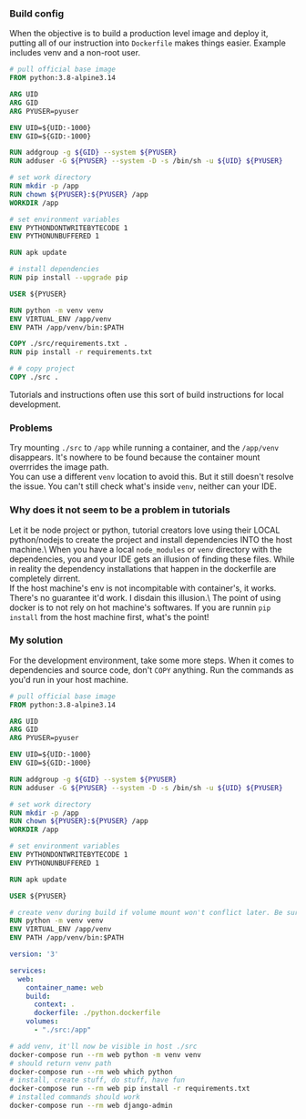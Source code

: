 ### Build config

When the objective is to build a production level image and deploy it, putting all of our instruction into `Dockerfile` makes things easier. Example includes venv and a non-root user.
```dockerfile
# pull official base image
FROM python:3.8-alpine3.14

ARG UID
ARG GID
ARG PYUSER=pyuser

ENV UID=${UID:-1000}
ENV GID=${GID:-1000}

RUN addgroup -g ${GID} --system ${PYUSER}
RUN adduser -G ${PYUSER} --system -D -s /bin/sh -u ${UID} ${PYUSER}

# set work directory
RUN mkdir -p /app
RUN chown ${PYUSER}:${PYUSER} /app
WORKDIR /app

# set environment variables
ENV PYTHONDONTWRITEBYTECODE 1
ENV PYTHONUNBUFFERED 1

RUN apk update

# install dependencies
RUN pip install --upgrade pip

USER ${PYUSER}

RUN python -m venv venv
ENV VIRTUAL_ENV /app/venv
ENV PATH /app/venv/bin:$PATH

COPY ./src/requirements.txt .
RUN pip install -r requirements.txt

# # copy project
COPY ./src .
```
Tutorials and instructions often use this sort of build instructions for local development. 
### Problems
Try mounting `./src` to `/app` while running a container, and the `/app/venv` disappears. It's nowhere to be found because the container mount overrrides the image path.\
You can use a different `venv` location to avoid this. But it still doesn't resolve the issue. You can't still check what's inside `venv`, neither can your IDE.
### Why does it not seem to be a problem in tutorials
Let it be node project or python, tutorial creators love using their LOCAL python/nodejs to create the project and install dependencies INTO the host machine.\ 
When you have a local `node_modules` or `venv` directory with the dependencies, you and your IDE gets an illusion of finding these files. While in reality the dependency installations that happen in the dockerfile are completely dirrent.\
If the host machine's env is not incompitable with container's, it works. There's no guarantee it'd work. I disdain this illusion.\ 
The point of using docker is to not rely on hot machine's softwares. If you are runnin `pip install` from the host machine first, what's the point!
### My solution
For the development environment, take some more steps. When it comes to dependencies and source code, don't `COPY` anything. Run the commands as you'd run in your host machine. 
```dockerfile
# pull official base image
FROM python:3.8-alpine3.14

ARG UID
ARG GID
ARG PYUSER=pyuser

ENV UID=${UID:-1000}
ENV GID=${GID:-1000}

RUN addgroup -g ${GID} --system ${PYUSER}
RUN adduser -G ${PYUSER} --system -D -s /bin/sh -u ${UID} ${PYUSER}

# set work directory
RUN mkdir -p /app
RUN chown ${PYUSER}:${PYUSER} /app
WORKDIR /app

# set environment variables
ENV PYTHONDONTWRITEBYTECODE 1
ENV PYTHONUNBUFFERED 1

RUN apk update

USER ${PYUSER}

# create venv during build if volume mount won't conflict later. Be sure to set PATH anyway, otherwise you'll have to run [/app/venv/bin python] all the time!
RUN python -m venv venv
ENV VIRTUAL_ENV /app/venv
ENV PATH /app/venv/bin:$PATH
```
```yml
version: '3'

services:
  web:
    container_name: web
    build:
      context: .
      dockerfile: ./python.dockerfile
    volumes:
      - "./src:/app"
```
```sh
# add venv, it'll now be visible in host ./src
docker-compose run --rm web python -m venv venv
# should return venv path
docker-compose run --rm web which python
# install, create stuff, do stuff, have fun
docker-compose run --rm web pip install -r requirements.txt
# installed commands should work
docker-compose run --rm web django-admin
```
